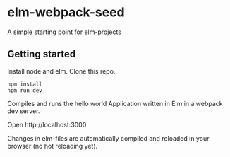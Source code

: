 # elm-webpack-seed

A simple starting point for elm-projects

## Getting started

Install node and elm.
Clone this repo.

```
npm install
npm run dev

```

Compiles and runs the hello world Application written in Elm in a webpack dev server.

Open http://localhost:3000

Changes in elm-files are automatically compiled and reloaded in your browser (no hot reloading yet).
